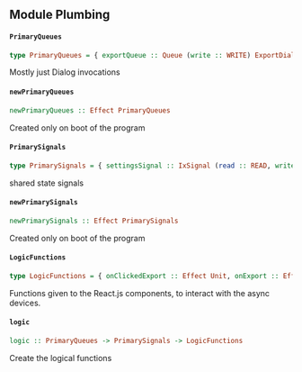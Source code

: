 ## Module Plumbing

#### `PrimaryQueues`

``` purescript
type PrimaryQueues = { exportQueue :: Queue (write :: WRITE) ExportDialog, importQueues :: IOQueues Queue ImportDialog (Maybe File), newQueues :: IOQueues Queue Unit Boolean, settingsEditQueues :: IOQueues Queue Unit (Maybe Settings), snackbarQueue :: Queue (write :: WRITE) SnackbarContent, timeScaleEditQueues :: IOQueues Queue Unit (Maybe TimeScale), timelineNameEditQueues :: IOQueues Queue Unit (Maybe TimelineName) }
```

Mostly just Dialog invocations

#### `newPrimaryQueues`

``` purescript
newPrimaryQueues :: Effect PrimaryQueues
```

Created only on boot of the program

#### `PrimarySignals`

``` purescript
type PrimarySignals = { settingsSignal :: IxSignal (read :: READ, write :: WRITE) Settings, timeScaleSignal :: IxSignal (read :: READ, write :: WRITE) TimeScale, timelineNameSignal :: IxSignal (read :: READ, write :: WRITE) TimelineName, zoomSignal :: IxSignal (read :: READ, write :: WRITE) Number }
```

shared state signals

#### `newPrimarySignals`

``` purescript
newPrimarySignals :: Effect PrimarySignals
```

Created only on boot of the program

#### `LogicFunctions`

``` purescript
type LogicFunctions = { onClickedExport :: Effect Unit, onExport :: Effect Unit, onImport :: Effect Unit, onNew :: Effect Unit, onSettingsEdit :: Effect Unit, onTimeScaleEdit :: Effect Unit, onTimelineNameEdit :: Effect Unit }
```

Functions given to the React.js components, to interact with the async devices.

#### `logic`

``` purescript
logic :: PrimaryQueues -> PrimarySignals -> LogicFunctions
```

Create the logical functions


